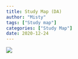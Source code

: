 ```yaml
---
title: Study Map (DA)
author: "Misty"
tags: ["Study map"]
categories: ["Study Map"]
date: 2020-12-24
---
```


![](https://cdn.jsdelivr.net/gh/M1styDay/image_hosting@master/hugo_images/PNG%E5%9B%BE%E5%83%8F-3A1ECA1CE296-1.png)
